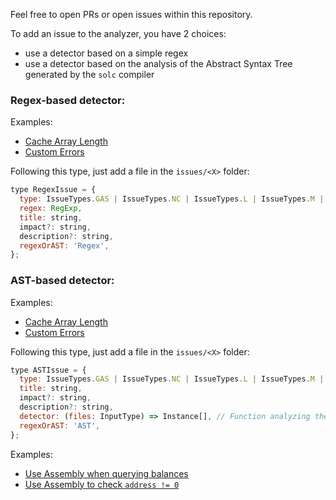 Feel free to open PRs or open issues within this repository.

To add an issue to the analyzer, you have 2 choices:

- use a detector based on a simple regex
- use a detector based on the analysis of the Abstract Syntax Tree generated by the `solc` compiler

### Regex-based detector:

Examples:

- [Cache Array Length](src/issues/GAS/cacheArrayLength.ts)
- [Custom Errors](src/issues/GAS/customErrors.ts)

Following this type, just add a file in the `issues/<X>` folder:

```js
type RegexIssue = {
  type: IssueTypes.GAS | IssueTypes.NC | IssueTypes.L | IssueTypes.M | IssueTypes.H,
  regex: RegExp,
  title: string,
  impact?: string,
  description?: string,
  regexOrAST: 'Regex',
};
```

### AST-based detector:

Examples:

- [Cache Array Length](src/issues/GAS/cacheArrayLength.ts)
- [Custom Errors](src/issues/GAS/customErrors.ts)

Following this type, just add a file in the `issues/<X>` folder:

```js
type ASTIssue = {
  type: IssueTypes.GAS | IssueTypes.NC | IssueTypes.L | IssueTypes.M | IssueTypes.H,
  title: string,
  impact?: string,
  description?: string,
  detector: (files: InputType) => Instance[], // Function analyzing the AST and returning instances of the issue
  regexOrAST: 'AST',
};
```

Examples:

- [Use Assembly when querying balances](src/issues/GAS/addressBalance.ts)
- [Use Assembly to check `address != 0`](src/issues/GAS/addressZero.ts)
